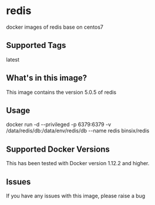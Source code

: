 # redis
docker images of redis base on centos7

## Supported Tags
latest

## What's in this image?
This image contains the version 5.0.5 of redis

## Usage
docker run -d --privileged -p 6379:6379 -v /data/redis/db:/data/env/redis/db --name redis binsix/redis

## Supported Docker Versions
This has been tested with Docker version 1.12.2 and higher.

## Issues
If you have any issues with this image, please raise a bug
